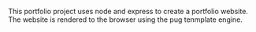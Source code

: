 This portfolio project uses node and express to create a portfolio website. The website is rendered to the browser using the pug tenmplate engine.
